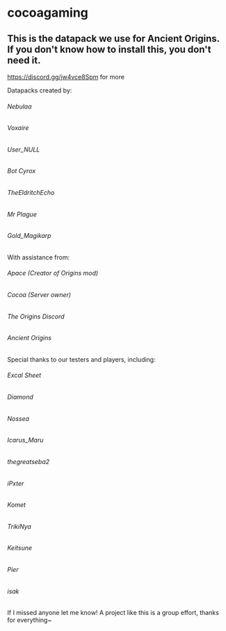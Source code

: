 # cocoagaming
## This is the datapack we use for Ancient Origins. If you don't know how to install this, you don't need it. 
https://discord.gg/jw4vce8Spm for more



Datapacks created by:


###### Nebulaa

###### Voxaire

###### User_NULL

###### Bot Cyrox

###### TheEldritchEcho

###### Mr Plague

###### Gold_Magikarp



With assistance from:


###### Apace (Creator of Origins mod)

###### Cocoa (Server owner)

###### The Origins Discord

###### Ancient Origins



Special thanks to our testers and players, including:


###### Excal Sheet

###### Diamond

###### Nossea

###### Icarus_Maru

###### thegreatseba2

###### iPxter

###### Komet

###### TrikiNya

###### Keitsune

###### Pier

###### isak


If I missed anyone let me know! A project like this is a group effort, thanks for everything~

